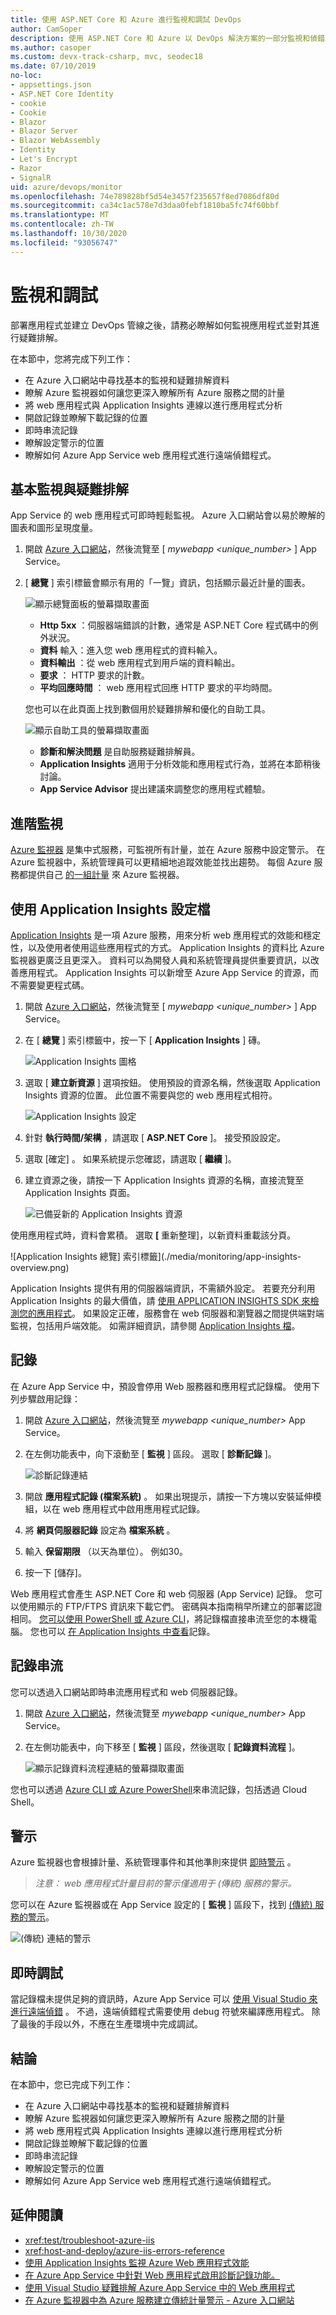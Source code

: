 ```yaml
---
title: 使用 ASP.NET Core 和 Azure 進行監視和調試 DevOps
author: CamSoper
description: 使用 ASP.NET Core 和 Azure 以 DevOps 解決方案的一部分監視和偵錯工具代碼
ms.author: casoper
ms.custom: devx-track-csharp, mvc, seodec18
ms.date: 07/10/2019
no-loc:
- appsettings.json
- ASP.NET Core Identity
- cookie
- Cookie
- Blazor
- Blazor Server
- Blazor WebAssembly
- Identity
- Let's Encrypt
- Razor
- SignalR
uid: azure/devops/monitor
ms.openlocfilehash: 74e789828bf5d54e3457f235657f8ed7086df80d
ms.sourcegitcommit: ca34c1ac578e7d3daa0febf1810ba5fc74f60bbf
ms.translationtype: MT
ms.contentlocale: zh-TW
ms.lasthandoff: 10/30/2020
ms.locfileid: "93056747"
---
```

# <a name="monitor-and-debug"></a>監視和調試

部署應用程式並建立 DevOps 管線之後，請務必瞭解如何監視應用程式並對其進行疑難排解。

在本節中，您將完成下列工作：

* 在 Azure 入口網站中尋找基本的監視和疑難排解資料
* 瞭解 Azure 監視器如何讓您更深入瞭解所有 Azure 服務之間的計量
* 將 web 應用程式與 Application Insights 連線以進行應用程式分析
* 開啟記錄並瞭解下載記錄的位置
* 即時串流記錄
* 瞭解設定警示的位置
* 瞭解如何 Azure App Service web 應用程式進行遠端偵錯程式。

## <a name="basic-monitoring-and-troubleshooting"></a>基本監視與疑難排解

App Service 的 web 應用程式可即時輕鬆監視。 Azure 入口網站會以易於瞭解的圖表和圖形呈現度量。

1. 開啟 [Azure 入口網站](https://portal.azure.com)，然後流覽至 [ *mywebapp \<unique_number\>* ] App Service。

1. [ **總覽** ] 索引標籤會顯示有用的「一覽」資訊，包括顯示最近計量的圖表。

    ![顯示總覽面板的螢幕擷取畫面](./media/monitoring/overview.png)

    * **Http 5xx** ：伺服器端錯誤的計數，通常是 ASP.NET Core 程式碼中的例外狀況。
    * **資料** 輸入：進入您 web 應用程式的資料輸入。
    * **資料輸出** ：從 web 應用程式到用戶端的資料輸出。
    * **要求** ： HTTP 要求的計數。
    * **平均回應時間** ： web 應用程式回應 HTTP 要求的平均時間。

    您也可以在此頁面上找到數個用於疑難排解和優化的自助工具。

    ![顯示自助工具的螢幕擷取畫面](./media/monitoring/wizards.png)

    * **診斷和解決問題** 是自助服務疑難排解員。
    * **Application Insights** 適用于分析效能和應用程式行為，並將在本節稍後討論。
    * **App Service Advisor** 提出建議來調整您的應用程式體驗。

## <a name="advanced-monitoring"></a>進階監視

[Azure 監視器](/azure/monitoring-and-diagnostics/) 是集中式服務，可監視所有計量，並在 Azure 服務中設定警示。 在 Azure 監視器中，系統管理員可以更精細地追蹤效能並找出趨勢。 每個 Azure 服務都提供自己 [的一組計量](/azure/monitoring-and-diagnostics/monitoring-supported-metrics#microsoftwebsites-excluding-functions) 來 Azure 監視器。

## <a name="profile-with-application-insights"></a>使用 Application Insights 設定檔

[Application Insights](/azure/application-insights/app-insights-overview) 是一項 Azure 服務，用來分析 web 應用程式的效能和穩定性，以及使用者使用這些應用程式的方式。 Application Insights 的資料比 Azure 監視器更廣泛且更深入。 資料可以為開發人員和系統管理員提供重要資訊，以改善應用程式。 Application Insights 可以新增至 Azure App Service 的資源，而不需要變更程式碼。

1. 開啟 [Azure 入口網站](https://portal.azure.com)，然後流覽至 [ *mywebapp \<unique_number\>* ] App Service。
1. 在 [ **總覽** ] 索引標籤中，按一下 [ **Application Insights** ] 磚。

    ![Application Insights 圖格](./media/monitoring/app-insights.png)

1. 選取 [ **建立新資源** ] 選項按鈕。 使用預設的資源名稱，然後選取 Application Insights 資源的位置。 此位置不需要與您的 web 應用程式相符。

    ![Application Insights 設定](./media/monitoring/new-app-insights.png)

1. 針對 **執行時間/架構** ，請選取 [ **ASP.NET Core** ]。 接受預設設定。
1. 選取 [確定]  。 如果系統提示您確認，請選取 [ **繼續** ]。
1. 建立資源之後，請按一下 Application Insights 資源的名稱，直接流覽至 Application Insights 頁面。

    ![已備妥新的 Application Insights 資源](./media/monitoring/new-app-insights-done.png)

使用應用程式時，資料會累積。 選取 **[** 重新整理]，以新資料重載該分頁。

![Application Insights 總覽] 索引標籤](./media/monitoring/app-insights-overview.png)

Application Insights 提供有用的伺服器端資訊，不需額外設定。 若要充分利用 Application Insights 的最大價值，請 [使用 APPLICATION INSIGHTS SDK 來檢測您的應用程式](/azure/application-insights/app-insights-asp-net-core)。 如果設定正確，服務會在 web 伺服器和瀏覽器之間提供端對端監視，包括用戶端效能。 如需詳細資訊，請參閱 [Application Insights 檔](/azure/application-insights/app-insights-overview)。

## <a name="logging"></a>記錄

在 Azure App Service 中，預設會停用 Web 服務器和應用程式記錄檔。 使用下列步驟啟用記錄：

1. 開啟 [Azure 入口網站](https://portal.azure.com)，然後流覽至 *mywebapp \<unique_number\>* App Service。
1. 在左側功能表中，向下滾動至 [ **監視** ] 區段。 選取 [ **診斷記錄** ]。

    ![診斷記錄連結](./media/monitoring/logging.png)

1. 開啟 **應用程式記錄 (檔案系統)** 。 如果出現提示，請按一下方塊以安裝延伸模組，以在 web 應用程式中啟用應用程式記錄。
1. 將 **網頁伺服器記錄** 設定為 **檔案系統** 。
1. 輸入 **保留期限** （以天為單位）。 例如30。
1. 按一下 [儲存]。

Web 應用程式會產生 ASP.NET Core 和 web 伺服器 (App Service) 記錄。 您可以使用顯示的 FTP/FTPS 資訊來下載它們。 密碼與本指南稍早所建立的部署認證相同。 [您可以使用 PowerShell 或 Azure CLI](/azure/app-service/web-sites-enable-diagnostic-log#download)，將記錄檔直接串流至您的本機電腦。 您也可以 [在 Application Insights 中查看](/azure/app-service/web-sites-enable-diagnostic-log#how-to-view-logs-in-application-insights)記錄。

## <a name="log-streaming"></a>記錄串流

您可以透過入口網站即時串流應用程式和 web 伺服器記錄。

1. 開啟 [Azure 入口網站](https://portal.azure.com)，然後流覽至 *mywebapp \<unique_number\>* App Service。
1. 在左側功能表中，向下移至 [ **監視** ] 區段，然後選取 [ **記錄資料流程** ]。

    ![顯示記錄資料流程連結的螢幕擷取畫面](./media/monitoring/log-stream.png)

您也可以透過 [Azure CLI 或 Azure PowerShell](/azure/app-service/web-sites-enable-diagnostic-log#streamlogs)來串流記錄，包括透過 Cloud Shell。

## <a name="alerts"></a>警示

Azure 監視器也會根據計量、系統管理事件和其他準則來提供 [即時警示](/azure/monitoring-and-diagnostics/insights-alerts-portal) 。

> *注意： web 應用程式計量目前的警示僅適用于 (傳統) 服務的警示。*

您可以在 Azure 監視器或在 App Service 設定的 [ **監視** ] 區段下，找到 [ (傳統) 服務的警示](/azure/monitoring-and-diagnostics/monitor-quick-resource-metric-alert-portal)。

![ (傳統) 連結的警示](./media/monitoring/alerts.png)

## <a name="live-debugging"></a>即時調試

當記錄檔未提供足夠的資訊時，Azure App Service 可以 [使用 Visual Studio 來進行遠端偵錯](/azure/app-service/web-sites-dotnet-troubleshoot-visual-studio#remotedebug) 。 不過，遠端偵錯程式需要使用 debug 符號來編譯應用程式。 除了最後的手段以外，不應在生產環境中完成調試。

## <a name="conclusion"></a>結論

在本節中，您已完成下列工作：

* 在 Azure 入口網站中尋找基本的監視和疑難排解資料
* 瞭解 Azure 監視器如何讓您更深入瞭解所有 Azure 服務之間的計量
* 將 web 應用程式與 Application Insights 連線以進行應用程式分析
* 開啟記錄並瞭解下載記錄的位置
* 即時串流記錄
* 瞭解設定警示的位置
* 瞭解如何 Azure App Service web 應用程式進行遠端偵錯程式。

## <a name="additional-reading"></a>延伸閱讀

* <xref:test/troubleshoot-azure-iis>
* <xref:host-and-deploy/azure-iis-errors-reference>
* [使用 Application Insights 監視 Azure Web 應用程式效能](/azure/application-insights/app-insights-azure-web-apps)
* [在 Azure App Service 中針對 Web 應用程式啟用診斷記錄功能。](/azure/app-service/web-sites-enable-diagnostic-log)
* [使用 Visual Studio 疑難排解 Azure App Service 中的 Web 應用程式](/azure/app-service/web-sites-dotnet-troubleshoot-visual-studio)
* [在 Azure 監視器中為 Azure 服務建立傳統計量警示 - Azure 入口網站](/azure/monitoring-and-diagnostics/insights-alerts-portal)
